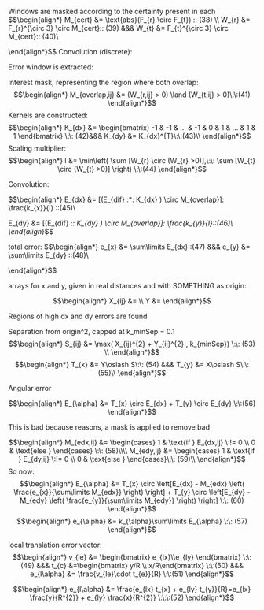 
Windows are masked according to the certainty present in each
$$\begin{align*}
M_{cert} &= \text{abs}(F_{r} \circ F_{t}) \:\: (38) \\\\
W_{r} &= F_{r}^{\circ 3} \circ M_{cert}\:\: (39) &&& W_{t} &= F_{t}^{\circ 3} \circ M_{cert}\:\: (40)\\

\end{align*}$$
Convolution (discrete):



Error window is extracted:


Interest mask, representing the region where both overlap:
$$\begin{align*}
M_{overlap,ij} &= (W_{r,ij} > 0) \land (W_{t,ij} > 0)\:\:(41)
\end{align*}$$
Kernels are constructed:
$$\begin{align*}
K_{dx} &= \begin{bmatrix} -1 & -1 & ... & -1 & 0 & 1 & ... & 1 & 1 \end{bmatrix} \:\: (42)&&& K_{dy} &= K_{dx}^{T}\:\:(43)\\
\end{align*}$$
Scaling multiplier:
$$\begin{align*}
l &= \min\left( \sum  [W_{r} \circ (W_{r} >0)],\:\: \sum  [W_{t} \circ (W_{t} >0)]  \right) \:\:(44)
\end{align*}$$

Convolution:

$$\begin{align*}
E_{dx} &= [(E_{dif} \:*\: K_{dx} ) \circ M_{overlap}]\: \frac{k_{x}}{l} \:\:(45)\\

E_{dy} &= [(E_{dif} \:*\: K_{dy} ) \circ M_{overlap}]\: \frac{k_{y}}{l}\:\:(46)\\
\end{align*}$$

total error:
$$\begin{align*}
e_{x} &= \sum\limits E_{dx}\:\:(47) &&& e_{y} &= \sum\limits E_{dy} \:\:(48)\\

\end{align*}$$

arrays for x and y, given in real distances and with SOMETHING as origin:

$$\begin{align*}
X_{ij} &=  \\
Y &= 
\end{align*}$$

Regions of high dx and dy errors are found


Separation from origin^2, capped at k_minSep = 0.1
$$\begin{align*}
S_{ij} &= \max( X_{ij}^{2} + Y_{ij}^{2} , k_{minSep}) \:\: (53) \\
\end{align*}$$
$$\begin{align*}
T_{x} &= Y\oslash S\:\: (54) &&& T_{y} &= X\oslash S\:\: (55)\\
\end{align*}$$

Angular error

$$\begin{align*}
E_{\alpha} &= T_{x} \circ E_{dx} + T_{y} \circ E_{dy} \:\:(56)
\end{align*}$$

This is bad because reasons, a mask is applied to remove bad

$$\begin{align*}
M_{edx,ij} &= \begin{cases}
    1 & \text{if } E_{dx,ij} \:!= 0 \\
    0 & \text{else }
\end{cases} \:\: (58)\\\\
M_{edy,ij} &= \begin{cases}
    1 & \text{if } E_{dy,ij} \:!= 0 \\
    0 & \text{else }  
\end{cases}\:\: (59)\\
\end{align*}$$
So now:
$$\begin{align*}
E_{\alpha} &= T_{x} \circ \left[E_{dx} - M_{edx} \left(  \frac{e_{x}}{\sum\limits M_{edx}} \right) \right] + T_{y} \circ \left[E_{dy} - M_{edy} \left(  \frac{e_{y}}{\sum\limits M_{edy}} \right) \right] \:\: (60)
\end{align*}$$
$$\begin{align*}
e_{\alpha} &= k_{\alpha}\sum\limits E_{\alpha} \:\: (57)
\end{align*}$$

local translation error vector:
$$\begin{align*}
v_{le} &= \begin{bmatrix} e_{lx}\\e_{ly} \end{bmatrix} \:\:(49) &&& t_{c} &=\begin{bmatrix} y/R \\ x/R\end{bmatrix} \:\:(50) &&& e_{l\alpha} &= \frac{v_{le}\cdot t_{e}}{R} \:\:(51)
\end{align*}$$

$$\begin{align*}
e_{l\alpha} &= \frac{e_{lx} t_{x} + e_{ly} t_{y}}{R}=e_{lx} \frac{y}{R^{2}} + e_{ly} \frac{x}{R^{2}}      \:\:\:(52)
\end{align*}$$

